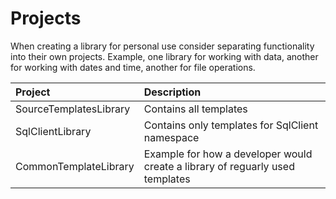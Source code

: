 # Projects

When creating a library for personal use consider separating functionality into their own projects. Example, one library for working with data, another for working with dates and time, another for file operations.


| Project        |   Description    | 
|:------------- |:-------------|
| SourceTemplatesLibrary | Contains all templates |
| SqlClientLibrary | Contains only templates for SqlClient namespace |
| CommonTemplateLibrary | Example for how a developer would create a library of reguarly used templates |